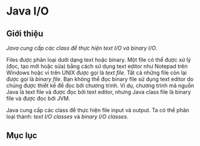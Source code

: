 # Java I/O

## Giới thiệu

*Java cung cấp các class để thực hiện text I/O và binary I/O*.

Files được phân loại dưới dạng text hoặc binary. Một file có thể được xử lý (đọc, tạo mới hoặc sửa) bằng cách sử dụng text editor như Notepad trên Windows hoặc vi trên UNIX được gọi là *text file*. Tất cả những file còn lại được gọi là *binary file*. Bạn không thể đọc binary file sử dụng text editor do chúng được thiết kế để đọc bởi chương trình. Ví dụ, chương trình mã nguồn Java là text file và được đọc bởi text editor, nhưng Java class file là binary file và được đọc bởi JVM.

Java cung cấp các class để thực hiện file input và output. Ta có thể phân loại thành: *text I/O classes* và *binary I/O classes*.

## Mục lục
